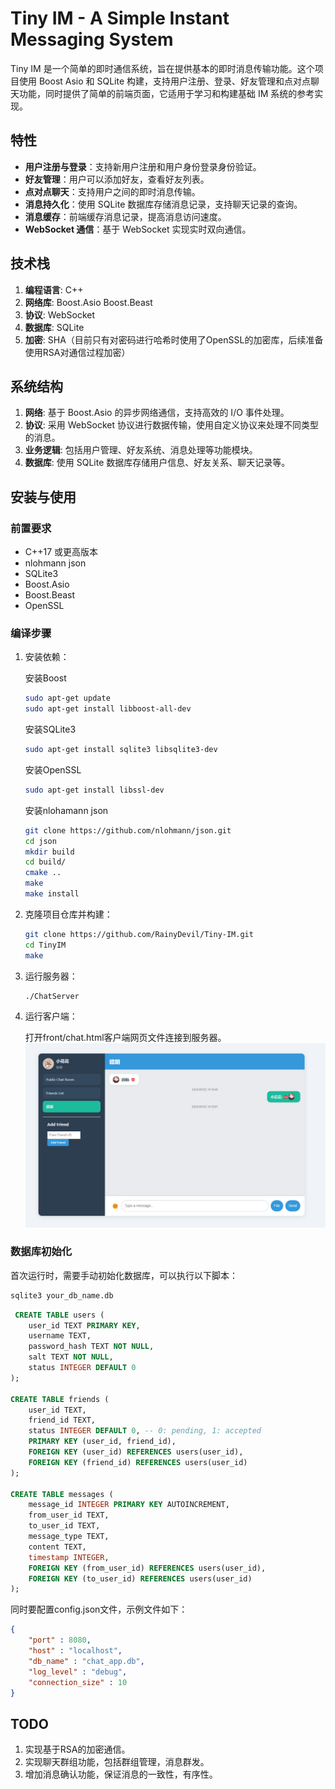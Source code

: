 # Tiny IM - A Simple Instant Messaging System

Tiny IM 是一个简单的即时通信系统，旨在提供基本的即时消息传输功能。这个项目使用 Boost Asio 和 SQLite 构建，支持用户注册、登录、好友管理和点对点聊天功能，同时提供了简单的前端页面，它适用于学习和构建基础 IM 系统的参考实现。

## 特性

- **用户注册与登录**：支持新用户注册和用户身份登录身份验证。
- **好友管理**：用户可以添加好友，查看好友列表。
- **点对点聊天**：支持用户之间的即时消息传输。
- **消息持久化**：使用 SQLite 数据库存储消息记录，支持聊天记录的查询。
- **消息缓存**：前端缓存消息记录，提高消息访问速度。
- **WebSocket 通信**：基于 WebSocket 实现实时双向通信。

## 技术栈

1. **编程语言**: C++
2. **网络库**: Boost.Asio Boost.Beast
3. **协议**: WebSocket
4. **数据库**: SQLite
5. **加密**: SHA（目前只有对密码进行哈希时使用了OpenSSL的加密库，后续准备使用RSA对通信过程加密）
   
## 系统结构

1. **网络**: 基于 Boost.Asio 的异步网络通信，支持高效的 I/O 事件处理。
2. **协议**: 采用 WebSocket 协议进行数据传输，使用自定义协议来处理不同类型的消息。
3. **业务逻辑**: 包括用户管理、好友系统、消息处理等功能模块。
4. **数据库**: 使用 SQLite 数据库存储用户信息、好友关系、聊天记录等。

## 安装与使用

### 前置要求

- C++17 或更高版本
- nlohmann json
- SQLite3
- Boost.Asio
- Boost.Beast
- OpenSSL

### 编译步骤
1. 安装依赖：
    
    安装Boost
    ```bash
    sudo apt-get update
    sudo apt-get install libboost-all-dev 
    ```
    安装SQLite3
    ```bash
    sudo apt-get install sqlite3 libsqlite3-dev
    ```
    安装OpenSSL
    ```bash
    sudo apt-get install libssl-dev
    ```
    安装nlohamann json
    ```bash
    git clone https://github.com/nlohmann/json.git
    cd json
    mkdir build
    cd build/
    cmake ..
    make
    make install
    ```
2. 克隆项目仓库并构建：

    ```bash
    git clone https://github.com/RainyDevil/Tiny-IM.git
    cd TinyIM
    make
    ```

3. 运行服务器：

    ```bash
    ./ChatServer
    ```

4. 运行客户端：

    打开front/chat.html客户端网页文件连接到服务器。
    ![alt text](doc/img/image.png)

### 数据库初始化

首次运行时，需要手动初始化数据库，可以执行以下脚本：

```bash
sqlite3 your_db_name.db
```

```sql
 CREATE TABLE users (
    user_id TEXT PRIMARY KEY,  
    username TEXT,             
    password_hash TEXT NOT NULL,  
    salt TEXT NOT NULL,           
    status INTEGER DEFAULT 0      
);

CREATE TABLE friends (
    user_id TEXT,
    friend_id TEXT,
    status INTEGER DEFAULT 0, -- 0: pending, 1: accepted
    PRIMARY KEY (user_id, friend_id),
    FOREIGN KEY (user_id) REFERENCES users(user_id),
    FOREIGN KEY (friend_id) REFERENCES users(user_id)
);

CREATE TABLE messages (
    message_id INTEGER PRIMARY KEY AUTOINCREMENT,
    from_user_id TEXT,
    to_user_id TEXT,
    message_type TEXT,
    content TEXT,
    timestamp INTEGER,
    FOREIGN KEY (from_user_id) REFERENCES users(user_id),
    FOREIGN KEY (to_user_id) REFERENCES users(user_id)
);
```
同时要配置config.json文件，示例文件如下：
```json
{
    "port" : 8080, 
    "host" : "localhost", 
    "db_name" : "chat_app.db",
    "log_level" : "debug",
    "connection_size" : 10  
}
```
## TODO
1. 实现基于RSA的加密通信。
2. 实现聊天群组功能，包括群组管理，消息群发。
3. 增加消息确认功能，保证消息的一致性，有序性。